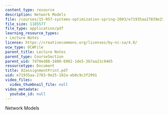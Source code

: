 ```yaml
---
content_type: resource
description: Network Models
file: /courses/15-057-systems-optimization-spring-2003/e71935aa27839e25102aeb0c9c3f2991_02assignmentPrint.pdf
file_size: 1185577
file_type: application/pdf
learning_resource_types:
- Lecture Notes
license: https://creativecommons.org/licenses/by-nc-sa/4.0/
ocw_type: OCWFile
parent_title: Lecture Notes
parent_type: CourseSection
parent_uid: 7d70ed88-1800-6902-1de5-3b7aa21c9465
resourcetype: Document
title: 02assignmentPrint.pdf
uid: e71935aa-2783-9e25-102a-eb0c9c3f2991
video_files:
  video_thumbnail_file: null
video_metadata:
  youtube_id: null
---
```

Network Models